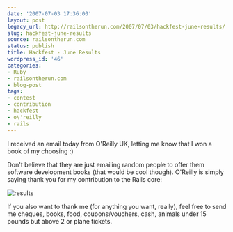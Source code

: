```yaml
---
date: '2007-07-03 17:36:00'
layout: post
legacy_url: http://railsontherun.com/2007/07/03/hackfest-june-results/
slug: hackfest-june-results
source: railsontherun.com
status: publish
title: Hackfest - June Results
wordpress_id: '46'
categories:
- Ruby
- railsontherun.com
- blog-post
tags:
- contest
- contribution
- hackfest
- o\'reilly
- rails
---
```


I received an email today from O'Reilly UK, letting me know that I won a book of my choosing :)





Don't believe that they are just emailing random people to offer them software development books (that would be cool though). O'Reilly is simply saying thank you for my contribution to the Rails core:





![results](http://myskitch.com/matt_a/hackfest_-_june_07-20070703-103335.jpg)





If you also want to thank me (for anything you want, really), feel free to send me cheques, books, food, coupons/vouchers, cash, animals under 15 pounds but above 2 or plane tickets.
